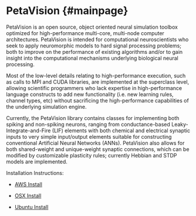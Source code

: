 PetaVision   {#mainpage}
==========

PetaVision is an open source, object oriented neural simulation toolbox optimized for high-performance multi-core, multi-node computer architectures.  PetaVision is intended for computational neuroscientists who seek to apply neuromorphic models to hard signal processing problems; both to improve on the performance of existing algorithms and/or to gain insight into the computational mechanisms underlying biological neural processing.

Most of the low-level details relating to high-performance execution, such as calls to MPI and CUDA libraries,  are implemented at the superclass level, allowing scientific programmers who lack expertise in high-performance language constructs to add new functionality (i.e. new learning rules, channel types, etc) without sacrificing the high-performance capabilities of the underlying simulation engine. 

Currently, the PetaVision library contains classes for implementing both spiking and non-spiking neurons, ranging from conductance-based Leaky-Integrate-and-Fire (LIF) elements with both chemical and electrical synaptic inputs to very simple input/output elements suitable for constructing conventional Artificial Neural Networks (ANNs).  PetaVision also allows for both shared-weight and unique-weight synaptic connections, which can be modified by customizable plasticity rules; currently Hebbian and STDP models are implemented.  

Installation Instructions:

* [AWS Install](src/install_aws.md)

* [OSX Install](src/install_osx.md)

* [Ubuntu Install](src/install_ubuntu.md)


